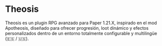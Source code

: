 # Theosis
Theosis es un plugin RPG avanzado para Paper 1.21.X, inspirado en el mod Apotheosis, diseñado para ofrecer progresión, loot dinámico y efectos personalizados dentro de un entorno totalmente configurable y multilingüe (🇪🇸 / 🇺🇸).

